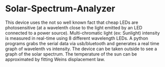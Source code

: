 # Solar-Spectrum-Analyzer
This device uses the not so well known fact that cheap LEDs are photosensitive (at a wavelenth close to the light emitted by an LED connected to a power source). Multi-chromatic light (ex: Sunlight) intensity is measured in real-time using 8 different wavelength LEDs. A python programs grabs the serial data via usb/bluetooth and generates a real time graph of wavelenth vs intensity. The device can be taken outside to see a graph of the solar spectrum. The temperature of the sun can be approximated by fitting Weins displacement law.
